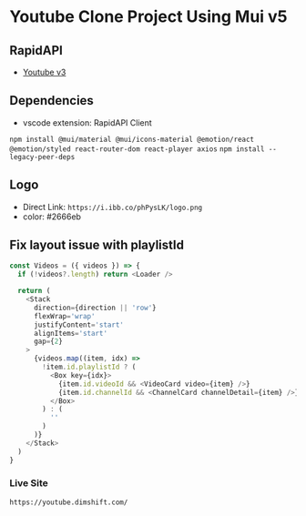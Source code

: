 # Youtube Clone Project Using Mui v5

## RapidAPI

- [Youtube v3](https://rapidapi.com/ytdlfree/api/youtube-v31)

## Dependencies

- vscode extension: RapidAPI Client

`npm install @mui/material @mui/icons-material @emotion/react @emotion/styled react-router-dom react-player axios`
`npm install --legacy-peer-deps`

## Logo

- Direct Link: `https://i.ibb.co/phPysLK/logo.png`
- color: #2666eb

## Fix layout issue with playlistId

```javascript
const Videos = ({ videos }) => {
  if (!videos?.length) return <Loader />

  return (
    <Stack
      direction={direction || 'row'}
      flexWrap='wrap'
      justifyContent='start'
      alignItems='start'
      gap={2}
    >
      {videos.map((item, idx) =>
        !item.id.playlistId ? (
          <Box key={idx}>
            {item.id.videoId && <VideoCard video={item} />}
            {item.id.channelId && <ChannelCard channelDetail={item} />}
          </Box>
        ) : (
          ''
        )
      )}
    </Stack>
  )
}
```

### Live Site

`https://youtube.dimshift.com/`
